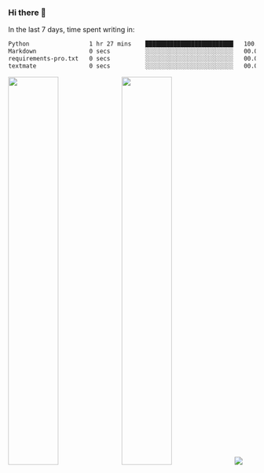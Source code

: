 ### Hi there 👋

In the last 7 days, time spent writing in:

<!--START_SECTION:waka-->

```txt
Python                 1 hr 27 mins    █████████████████████████   100.00 %
Markdown               0 secs          ░░░░░░░░░░░░░░░░░░░░░░░░░   00.00 %
requirements-pro.txt   0 secs          ░░░░░░░░░░░░░░░░░░░░░░░░░   00.00 %
textmate               0 secs          ░░░░░░░░░░░░░░░░░░░░░░░░░   00.00 %
```

<!--END_SECTION:waka-->

<img src="https://wakatime.com/share/@jimtje/5d0c92de-08f8-4a72-8f2f-6a9693d1e318.svg" width=45% height=45%> <img src="https://wakatime.com/share/@jimtje/501498ae-bda5-4da7-a89d-b40bcdd5556d.svg" width=45% height=45%>
![](https://hit.yhype.me/github/profile?user_id=43537315)
